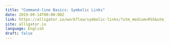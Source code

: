 ```yaml
---
title: "Command-line Basics: Symbolic Links"
date: 2019-09-14T00:00:00Z
link: https://alligator.io/workflow/symbolic-links/?utm_medium=RSS&utm_source=news.12bit.vn
site: alligator.io
language: English
draft: false
---
```

